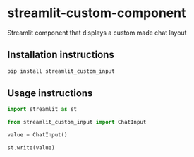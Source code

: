 # streamlit-custom-component

Streamlit component that displays a custom made chat layout

## Installation instructions

```sh
pip install streamlit_custom_input
```

## Usage instructions

```python
import streamlit as st

from streamlit_custom_input import ChatInput

value = ChatInput()

st.write(value)
```